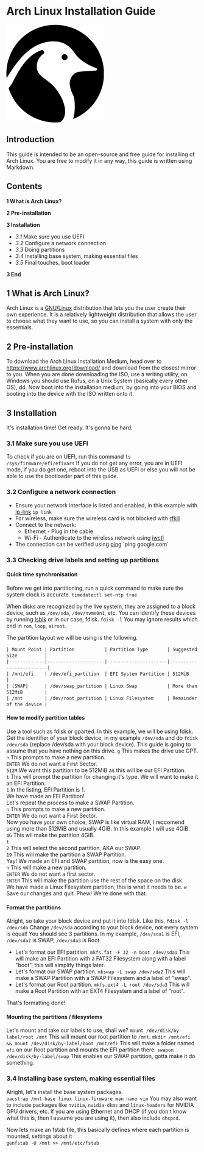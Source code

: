 # Arch Linux Installation Guide

![penguin](img/linux.png)

## Introduction
This guide is intended to be an open-source and free guide for installing of Arch Linux.
You are free to modify it in any way, this guide is written using Markdown. 

## Contents
**1 What is Arch Linux?**  

**2 Pre-installation**  

**3 Installation**  
- *3.1* Make sure you use UEFI  
- *3.2* Configure a network connection  
- *3.3* Doing partitions  
- *3.4* Installing base system, making essential files  
- *3.5* Final touches, boot loader  

**3 End**  

## 1 What is Arch Linux?
Arch Linux is a [GNU/Linux](https://pastebin.com/raw/7mq2kKqC) distribution that lets you the user create their own experience. It is a relatively lightweight distribution that allows the user to choose what they want to use, so you can install a system with only the essentials.

## 2 Pre-installation
To download the Arch Linux Installation Medium, head over to https://www.archlinux.org/download/ and download from the closest mirror to you.
When you are done downloading the ISO, use a writing utility, on Windows you should use Rufus, on a Unix System (basically every other OS), dd. Now boot into the installation medium, by going into your BIOS and booting into the device with the ISO written onto it. 

## 3 Installation
It's installation time! Get ready. It's gonna be hard.

### 3.1 Make sure you use UEFI
To check if you are on UEFI, run this command 
`ls /sys/firmware/efi/efivars`
If you do not get any error, you are in UEFI mode, if you do get one, reboot into the USB as UEFI or else you will not be able to use the bootloader part of this guide.

### 3.2 Configure a network connection
- Ensure your network interface is listed and enabled, in this example with [ip-link](https://jlk.fjfi.cvut.cz/arch/manpages/man/ip-link.8)
  `ip link`
- For wireless, make sure the wireless card is not blocked with [rfkill](https://wiki.archlinux.org/index.php/Network_configuration/Wireless#Rfkill_caveat)
- Connect to the network:
  - Ethernet - Plug in the cable
  - Wi-Fi - Authenticate to the wireless network using [iwctl](https://wiki.archlinux.org/index.php/Iwctl)
- The connection can be verified using [ping](https://en.wikipedia.org/wiki/ping_(networking_utility))
  `ping google.com`

### 3.3 Checking drive labels and setting up partitions

#### Quick time synchronisation 

Before we get into partitioning, run a quick command to make sure the system clock is accurate. 
`timedatectl set-ntp true`

When disks are recognized by the live system, they are assigned to a block device, such as `/dev/sda`, `/dev/nvme0n1`, etc. You can identify these devices by running [lsblk](https://wiki.archlinux.org/index.php/Lsblk) or in our case, fdisk. 
`fdisk -l`
You may ignore results which end in `rom`, `loop`, `airoot`. 

The partition layout we will be using is the following. 
```  
| Mount Point | Partition           | Partition Type       | Suggested Size          |  
|-------------|---------------------|----------------------|-------------------------|  
| /mnt/efi    | /dev/efi_partition  | EFI System Partition | 512MiB                  |  
| [SWAP]      | /dev/swap_partition | Linux Swap           | More than 512MiB        |  
| /mnt        | /dev/root_partition | Linux Filesystem     | Remainder of the device |  
```  
#### How to modify partition tables
Use a tool such as fdisk or gparted. In this example, we will be using fdisk.
Get the identifier of your block device, in my example `/dev/sda` and do `fdisk /dev/sda` (replace /dev/sda with your block device).
This guide is going to assume that you have nothing on this drive.
`g` This makes the drive use GPT.  
`n` This prompts to make a new partition.    
`ENTER` We do not want a First Sector.  
`512M` We want this partition to be 512MiB as this will be our EFI Partition.   
`t` This will prompt the partition for changing it's type. We will want to make it an EFI Partition.  
`1` In the listing, EFI Partition is 1.  
We have made an EFI Partition!  
Let's repeat the process to make a SWAP Partition.  
`n` This prompts to make a new partition.  
`ENTER` We do not want a First Sector.  
Now you have your own choice, SWAP is like virtual RAM, I reccomend using more than 512MiB and usually 4GiB. In this example I will use 4GiB.  
`4G` This wil make the partition 4GiB.  
`t`  
`2` This will select the second partition, AKA our SWAP.  
`19` This will make the partition a SWAP Partition.  
Yay! We made an EFI and SWAP partition, now is the easy one.  
`n` This will make a new partition.  
`ENTER` We do not want a first sector.  
`ENTER` This will make the partition use the rest of the space on the disk.  
We have made a Linux Filesystem partition, this is what it needs to be. 
`w` Save our changes and quit.
Phew! We're done with that. 

#### Format the partitions

Alright, so take your block device and put it into fdisk. Like this, `fdisk -l /dev/sda` Change `/dev/sda` according to your block device, not every system is equal! You should see 3 partitions. In my example, `/dev/sda1` is EFI, `/dev/sda2` is SWAP, `/dev/sda3` is Root. 

- Let's format our EFI partition. `mkfs.fat -F 32 -n boot /dev/sda1` This will make an EFI Partition with a FAT32 Filesystem along with a label "boot", this will simplify things later.  
- Let's format our SWAP partition. `mkswap -L swap /dev/sda2` This will make a SWAP Partition with a SWAP Filesystem and a label of "swap". 
- Let's format our Root partition. `mkfs.ext4 -L root /dev/sda3` This will make a Root Partition with an EXT4 Filesystem and a label of "root". 

That's formatting done! 

#### Mounting the partitions / filesystems
Let's mount and take our labels to use, shall we?
`mount /dev/disk/by-label/root /mnt` This will mount our root partition to `/mnt`.
`mkdir /mnt/efi && mount /dev/disk/by-label/boot /mnt/efi` This will make a folder named `efi` on our Root partition and mounts the EFI partition there.
`swapon /dev/disk/by-label/swap` This enables our SWAP partition, gotta make it do something.

### 3.4 Installing base system, making essential files 
Alright, let's install the base system packages.  
`pacstrap /mnt base linux linux-firmware man nano vim` You may also want to include packages like `nvidia`, `nvidia-dkms` and `linux-headers` for NVIDIA GPU drivers, etc. If you are using Ethernet and DHCP (if you don't know what this is, then I assume you are using it), then also include `dhcpcd`.  

Now lets make an fstab file, this basically defines where each partition is mounted, settings about it  
`genfstab -U /mnt >> /mnt/etc/fstab` 
